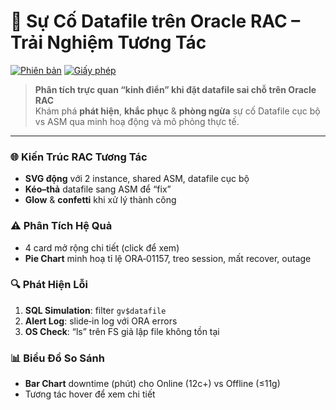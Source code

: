 # 🚀 Sự Cố Datafile trên Oracle RAC – Trải Nghiệm Tương Tác
[![Phiên bản](https://img.shields.io/badge/version-1.0.0-blue)]() [![Giấy phép](https://img.shields.io/badge/license-MIT-green)]()
> **Phân tích trực quan “kinh điển” khi đặt datafile sai chỗ trên Oracle RAC**  
> Khám phá **phát hiện**, **khắc phục** & **phòng ngừa** sự cố Datafile cục bộ vs ASM qua minh hoạ động và mô phỏng thực tế.

---

### 🌐 Kiến Trúc RAC Tương Tác
- **SVG động** với 2 instance, shared ASM, datafile cục bộ  
- **Kéo–thả** datafile sang ASM để “fix”  
- **Glow** & **confetti** khi xử lý thành công  

### ⚠️ Phân Tích Hệ Quả
- 4 card mở rộng chi tiết (click để xem)  
- **Pie Chart** minh hoạ tỉ lệ ORA‑01157, treo session, mất recover, outage  

### 🔍 Phát Hiện Lỗi
1. **SQL Simulation**: filter `gv$datafile`  
2. **Alert Log**: slide‑in log với ORA errors  
3. **OS Check**: “ls” trên FS giả lập file không tồn tại  

### 📊 Biểu Đồ So Sánh
- **Bar Chart** downtime (phút) cho Online (12c+) vs Offline (≤11g)  
- Tương tác hover để xem chi tiết  

